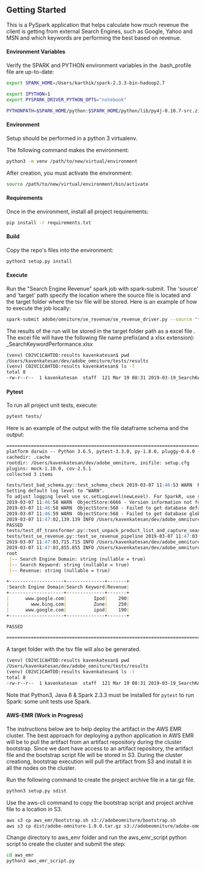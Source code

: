 ## Getting Started
This is a PySpark application that helps calculate how much revenue the client is getting from external Search Engines,
such as Google, Yahoo and MSN and which keywords are performing the best based on revenue.

#### Environment Variables
Verify the SPARK and PYTHON environment variables in the .bash_profile file are up-to-date:
```bash
export SPARK_HOME=/Users/karthik/spark-2.3.3-bin-hadoop2.7

export IPYTHON=1
export PYSPARK_DRIVER_PYTHON_OPTS="notebook"

PYTHONPATH=$SPARK_HOME/python:$SPARK_HOME/python/lib/py4j-0.10.7-src.zip
```

#### Environment
Setup should be performed in a python 3 virtualenv.

The following command makes the environment:
```bash
python3 -m venv /path/to/new/virtual/environment
```

After creation, you must activate the environment:
```bash
source /path/to/new/virtual/environment/bin/activate
```

#### Requirements
Once in the environment, install all project requirements:
```bash
pip install -r requirements.txt
```

#### Build
Copy the repo's files into the environment:
```bash
python3 setup.py install
```

#### Execute
Run the "Search Engine Revenue" spark job with spark-submit. The 'source' and 'target' path specify the location where the source file is located and the target folder where
the tsv file will be stored.
Here is an example of how to execute the job locally:
```bash
spark-submit adobe/omniture/se_revenue/se_revenue_driver.py --source "tests/resources/data.sql" --target "tests/results"
```
The results of the run will be stored in the target folder path as a excel file . The excel file will have the following file name prefix(and a xlsx extension): <DATE>_SearchKeywordPerformance.xlsx
```bash
(venv) C02VC1CAHTDD:results kavenkatesan$ pwd
/Users/kavenkatesan/dev/adobe_omniture/tests/results
(venv) C02VC1CAHTDD:results kavenkatesan$ ls -l
total 8
-rw-r--r--  1 kavenkatesan  staff  121 Mar 19 08:31 2019-03-19_SearchKeywordPerformance.tsv
```

#### Pytest

To run all project unit tests, execute:
```bash
pytest tests/
```
Here is an example of the output with the file dataframe schema and the output:
```markdown
==================================================================================================================== test session starts =====================================================================================================================
platform darwin -- Python 3.6.5, pytest-3.3.0, py-1.8.0, pluggy-0.6.0 -- /Users/kavenkatesan/dev/adobe_omniture/venv/bin/python
cachedir: .cache
rootdir: /Users/kavenkatesan/dev/adobe_omniture, inifile: setup.cfg
plugins: mock-1.10.0, cov-2.5.1
collected 3 items                                                                                                                                                                                                                                            

tests/test_bad_schema.py::test_schema_check 2019-03-07 11:46:53 WARN  NativeCodeLoader:62 - Unable to load native-hadoop library for your platform... using builtin-java classes where applicable
Setting default log level to "WARN".
To adjust logging level use sc.setLogLevel(newLevel). For SparkR, use setLogLevel(newLevel).
2019-03-07 11:46:58 WARN  ObjectStore:6666 - Version information not found in metastore. hive.metastore.schema.verification is not enabled so recording the schema version 1.2.0
2019-03-07 11:46:58 WARN  ObjectStore:568 - Failed to get database default, returning NoSuchObjectException
2019-03-07 11:46:59 WARN  ObjectStore:568 - Failed to get database global_temp, returning NoSuchObjectException
2019-03-07 11:47:02,139.139 INFO /Users/kavenkatesan/dev/adobe_omniture/tests/test_bad_schema.py test_bad_schema - test_schema_check: Corrupt Recoreds Received: 1
PASSED                                                                                                                                                                                                     [ 33%]
tests/test_df_transformer.py::test_unpack_product_list_and_capture_search_keyword PASSED                                                                                                                                                               [ 66%]
tests/test_se_revenue.py::test_se_revenue_pipeline 2019-03-07 11:47:03 WARN  CacheManager:66 - Asked to cache already cached data.
2019-03-07 11:47:03,715.715 INFO /Users/kavenkatesan/dev/adobe_omniture/adobe/omniture/se_revenue/se_revenue_driver.py se_revenue_driver - run_job: Corrupt Recoreds Received: 0
2019-03-07 11:47:03,855.855 INFO /Users/kavenkatesan/dev/adobe_omniture/adobe/omniture/se_revenue/se_revenue_driver.py se_revenue_driver - run_job: Records Processed: 21
root
 |-- Search Engine Domain: string (nullable = true)
 |-- Search Keyword: string (nullable = true)
 |-- Revenue: string (nullable = true)

+--------------------+--------------+-------+                                   
|Search Engine Domain|Search Keyword|Revenue|
+--------------------+--------------+-------+
|      www.google.com|          Ipod|    290|
|        www.bing.com|          Zune|    250|
|      www.google.com|          ipod|    190|
+--------------------+--------------+-------+

PASSED                                                                                                                                                                                              [100%]

================================================================================================================= 3 passed in 20.59 seconds ==================================================================================================================
```
A target folder with the tsv file will also be generated.
```bash
(venv) C02VC1CAHTDD:results kavenkatesan$ pwd
/Users/kavenkatesan/dev/adobe_omniture/tests/results
(venv) C02VC1CAHTDD:results kavenkatesan$ ls -l
total 8
-rw-r--r--  1 kavenkatesan  staff  121 Mar 19 08:31 2019-03-19_SearchKeywordPerformance.tsv
```

Note that Python3, Java 8 & Spark 2.3.3 must be installed for `pytest` to run Spark: some unit tests use Spark.



#### AWS-EMR (Work in Progress)
The instructions below are to help deploy the artifact in the AWS EMR cluster. The best approach for deploying a python
application in AWS EMR will be to pull the artifact from an artifact repository during the cluster bootstrap. Since we
dont have access to an artifact repository, the artifact file and the bootstrap script file will be stored in S3. During the
cluster creationg, bootstrap execution will pull the artifact from S3 and install it in all the nodes on the cluster.

Run the following command to create the project archive file in a tar.gz file.
```bash
python3 setup.py sdist
```
Use the aws-cli command to copy the bootstrap script and project archive file to a location in S3.
```bash
aws s3 cp aws_emr/bootstrap.sh s3://adobeomniture/bootstrap.sh
aws s3 cp dist/adobe-omniture-1.0.0.tar.gz s3://adobeomniture/adobe-omniture-1.0.0.tar.gz
```
Change directory to aws_emr folder and run the aws_emr_script python script to create the cluster and submit the step:
```bash
cd aws_emr
python3 aws_emr_script.py
```
